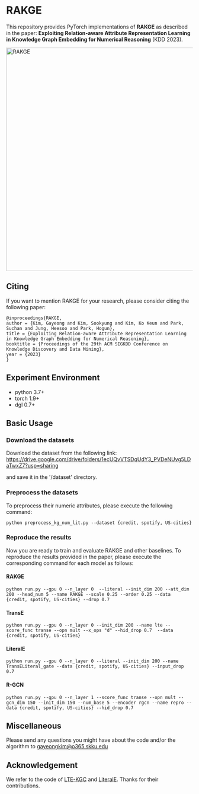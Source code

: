 # RAKGE
This repository provides PyTorch implementations of **RAKGE** as described in the paper: **Exploiting Relation-aware Attribute Representation Learning in Knowledge Graph Embedding for Numerical Reasoning** (KDD 2023).


<img width="602" alt="RAKGE" src="https://github.com/learndatalab/RAKGE/assets/116534675/a94d2b69-4c32-48be-aff9-d75c25f5073e">

## Citing
If you want to mention RAKGE for your research, please consider citing the following paper:

    @inproceedings{RAKGE,
    author = {Kim, Gayeong and Kim, Sookyung and Kim, Ko Keun and Park, Suchan and Jung, Heesoo and Park, Hogun},
    title = {Exploiting Relation-aware Attribute Representation Learning in Knowledge Graph Embedding for Numerical Reasoning},
    booktitle = {Proceedings of the 29th ACM SIGKDD Conference on Knowledge Discovery and Data Mining},
    year = {2023}
    }



## Experiment Environment
- python 3.7+
- torch 1.9+
- dgl 0.7+ 


## Basic Usage
### Download the datasets
Download the dataset from the following link: 
    https://drive.google.com/drive/folders/1ecUQvVTSDqUdY3_PVDeNUvg5LDaTwxZ7?usp=sharing

and save it in the '/dataset' directory.

### Preprocess the datasets
To preprocess their numeric attributes, please execute the following command:

    python preprocess_kg_num_lit.py --dataset {credit, spotify, US-cities}

### Reproduce the results
Now you are ready to train and evaluate RAKGE and other baselines. To reproduce the results provided in the paper, please execute the corresponding command for each model as follows:

#### RAKGE
    python run.py --gpu 0 --n_layer 0  --literal --init_dim 200 --att_dim 200 --head_num 5 --name RAKGE --scale 0.25 --order 0.25 --data {credit, spotify, US-cities} --drop 0.7 

#### TransE
    python run.py --gpu 0 --n_layer 0 --init_dim 200 --name lte --score_func transe --opn mult --x_ops "d" --hid_drop 0.7  --data {credit, spotify, US-cities}
    
#### LiteralE
    python run.py --gpu 0 --n_layer 0 --literal --init_dim 200 --name TransELiteral_gate --data {credit, spotify, US-cities} --input_drop 0.7 

#### R-GCN
    python run.py --gpu 0 --n_layer 1 --score_func transe --opn mult --gcn_dim 150 --init_dim 150 --num_base 5 --encoder rgcn --name repro --data {credit, spotify, US-cities} --hid_drop 0.7







## Miscellaneous
Please send any questions you might have about the code and/or the algorithm to gayeongkim@o365.skku.edu



## Acknowledgement
We refer to the code of [LTE-KGC](https://github.com/MIRALab-USTC/GCN4KGC) and [LiteralE](https://github.com/SmartDataAnalytics/LiteralE). Thanks for their contributions.
